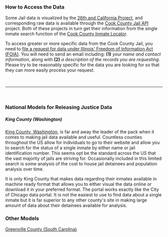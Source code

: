 ### How to Access the Data

Some Jail data is visualized by the [26th and California Project](http://26thandcalifornia.recoveredfactory.net), and corresponding raw data is available through the [Cook County Jail API](https://github.com/sc3/cookcountyjail/wiki/API-guide) project. Both of these projects in turn get their information from the single inmate search function of the [Cook County Inmate Locator](http://www2.cookcountysheriff.org/search2/).

To access greater or more specific data from the Cook County Jail, you need to [file a request for data under Illinois' Freedom of Information Act (FOIA)](http://www.statesattorney.org/about_the_office.html). You will need to send an email including: **(1)** *your name and contact information*, along with **(2)** *a description of the records you are requesting*. Please try to be reasonably specific for the data you are looking for so that they can more easily process your request.

<br><hr><br>


### National Models for Releasing Justice Data  

##### King County (Washington)  

[King County, Washington](https://data.kingcounty.gov/browse?&tags=jail+inmate), is far and away the leader of the pack when it comes to making jail data available and useful. Countless counties throughout the US allow for individuals to go to their website and allow you to search for the status of a single inmate by either name or jail identification number. This seems opt be the standard across the US that the vast majority of jails are striving for. Occasionally included in this limited search is some analysis of the cost to house jail detainees and population analysis over time.  

It is only King County that makes data regarding their inmates available in machine ready format that allows you to either visual the data online or download it in your preferred format. The portal works exactly like the City of Chicago data portal. It is not the easiest to use to find data about a single inmate but it is far superior to any other county's site in making large amount of data about their detainees available for analysis.  

### Other Models  
 
[Greenville County (South Carolina)](http://data.greenvilleonline.com/apps/news/jail/)

